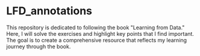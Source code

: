 # LFD_annotations
This repository is dedicated to following the book "Learning from Data." Here, I will solve the exercises and highlight key points that I find important. The goal is to create a comprehensive resource that reflects my learning journey through the book.
